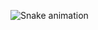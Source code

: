 
  ![Snake animation](https://github.com/NatanMoura085/NatanMoura085/blob/output/github-contribution-grid-snake.svg)
 

  
  
